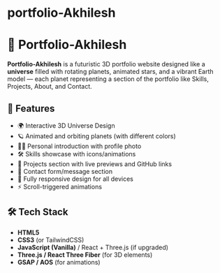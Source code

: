 # portfolio-Akhilesh

# 🌌 Portfolio-Akhilesh

**Portfolio-Akhilesh** is a futuristic 3D portfolio website designed like a **universe** filled with rotating planets, animated stars, and a vibrant Earth model — each planet representing a section of the portfolio like Skills, Projects, About, and Contact.

## 🚀 Features

- 🌍 Interactive 3D Universe Design
- 🪐 Animated and orbiting planets (with different colors)
- 👨‍🚀 Personal introduction with profile photo
- 🛠️ Skills showcase with icons/animations
- 💼 Projects section with live previews and GitHub links
- 📩 Contact form/message section
- 📱 Fully responsive design for all devices
- ⚡ Scroll-triggered animations

## 🛠️ Tech Stack

- **HTML5**
- **CSS3** (or TailwindCSS)
- **JavaScript (Vanilla)** / React + Three.js (if upgraded)
- **Three.js / React Three Fiber** (for 3D elements)
- **GSAP / AOS** (for animations)




